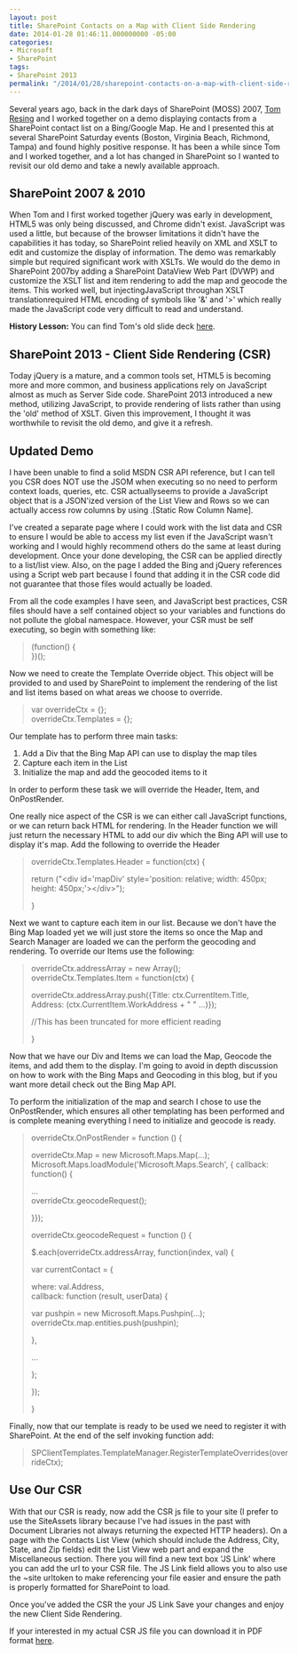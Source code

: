 ```yaml
---
layout: post
title: SharePoint Contacts on a Map with Client Side Rendering
date: 2014-01-28 01:46:11.000000000 -05:00
categories:
- Microsoft
- SharePoint
tags:
- SharePoint 2013
permalink: "/2014/01/28/sharepoint-contacts-on-a-map-with-client-side-rendering/"
---
```

Several years ago, back in the dark days of SharePoint (MOSS) 2007, [Tom Resing](http://tomresing.com/) and I worked together on a demo displaying contacts from a SharePoint contact list on a Bing/Google Map. He and I presented this at several SharePoint Saturday events (Boston, Virginia Beach, Richmond, Tampa) and found highly positive response. It has been a while since Tom and I worked together, and a lot has changed in SharePoint so I wanted to revisit our old demo and take a newly available approach.

## SharePoint 2007 & 2010

When Tom and I first worked together jQuery was early in development, HTML5 was only being discussed, and Chrome didn't exist. JavaScript was used a little, but because of the browser limitations it didn't have the capabilities it has today, so SharePoint relied heavily on XML and XSLT to edit and customize the display of information. The demo was remarkably simple but required significant work with XSLTs. We would do the demo in SharePoint 2007by adding a SharePoint DataView Web Part (DVWP) and customize the XSLT list and item rendering to add the map and geocode the items. This worked well, but injectingJavaScript throughan XSLT translationrequired HTML encoding of symbols like '&' and '\>' which really made the JavaScript code very difficult to read and understand.

**History Lesson:** You can find Tom's old slide deck [here](http://www.slideshare.net/tomresing/mapping-mashups-in-sharepoint-designer-presentation).

## SharePoint 2013 - Client Side Rendering (CSR)

Today jQuery is a mature, and a common tools set, HTML5 is becoming more and more common, and business applications rely on JavaScript almost as much as Server Side code. SharePoint 2013 introduced a new method, utilizing JavaScript, to provide rendering of lists rather than using the 'old' method of XSLT. Given this improvement, I thought it was worthwhile to revisit the old demo, and give it a refresh.

## Updated Demo

I have been unable to find a solid MSDN CSR API reference, but I can tell you CSR does NOT use the JSOM when executing so no need to perform context loads, queries, etc. CSR actuallyseems to provide a JavaScript object that is a JSON'ized version of the List View and Rows so we can actually access row columns by using .[Static Row Column Name].

I've created a separate page where I could work with the list data and CSR to ensure I would be able to access my list even if the JavaScript wasn't working and I would highly recommend others do the same at least during development. Once your done developing, the CSR can be applied directly to a list/list view. Also, on the page I added the Bing and jQuery references using a Script web part because I found that adding it in the CSR code did not guarantee that those files would actually be loaded.

From all the code examples I have seen, and JavaScript best practices, CSR files should have a self contained object so your variables and functions do not pollute the global namespace. However, your CSR must be self executing, so begin with something like:

> (function() {  
> })();

Now we need to create the Template Override object. This object will be provided to and used by SharePoint to implement the rendering of the list and list items based on what areas we choose to override.

> var overrideCtx = {};  
> overrideCtx.Templates = {};

Our template has to perform three main tasks:

1. Add a Div that the Bing Map API can use to display the map tiles
2. Capture each item in the List
3. Initialize the map and add the geocoded items to it

In order to perform these task we will override the Header, Item, and OnPostRender.

One really nice aspect of the CSR is we can either call JavaScript functions, or we can return back HTML for rendering. In the Header function we will just return the necessary HTML to add our div which the Bing API will use to display it's map. Add the following to override the Header

> overrideCtx.Templates.Header = function(ctx) {
> 
> return ("\<div id='mapDiv' style='position: relative; width: 450px; height: 450px;'\>\</div\>");
> 
> }

Next we want to capture each item in our list. Because we don't have the Bing Map loaded yet we will just store the items so once the Map and Search Manager are loaded we can the perform the geocoding and rendering. To override our Items use the following:

> overrideCtx.addressArray = new Array();  
> overrideCtx.Templates.Item = function(ctx) {
> 
> overrideCtx.addressArray.push({Title: ctx.CurrentItem.Title,  
> Address: (ctx.CurrentItem.WorkAddress + " " ...)});
> 
> //This has been truncated for more efficient reading
> 
> }

Now that we have our Div and Items we can load the Map, Geocode the items, and add them to the display. I'm going to avoid in depth discussion on how to work with the Bing Maps and Geocoding in this blog, but if you want more detail check out the Bing Map API.

To perform the initialization of the map and search I chose to use the OnPostRender, which ensures all other templating has been performed and is complete meaning everything I need to initialize and geocode is ready.

> overrideCtx.OnPostRender = function () {
> 
> overrideCtx.Map = new Microsoft.Maps.Map(...);  
> Microsoft.Maps.loadModule('Microsoft.Maps.Search', { callback: function() {
> 
> ...  
> overrideCtx.geocodeRequest();
> 
> }});
> 
> overrideCtx.geocodeRequest = function () {
> 
> $.each(overrideCtx.addressArray, function(index, val) {
> 
> var currentContact = {
> 
> where: val.Address,  
> callback: function (result, userData) {
> 
> var pushpin = new Microsoft.Maps.Pushpin(...);  
> overrideCtx.map.entities.push(pushpin);
> 
> },
> 
> ...
> 
> };
> 
> });
> 
> }

Finally, now that our template is ready to be used we need to register it with SharePoint. At the end of the self invoking function add:

> SPClientTemplates.TemplateManager.RegisterTemplateOverrides(overrideCtx);

## Use Our CSR

With that our CSR is ready, now add the CSR js file to your site (I prefer to use the SiteAssets library because I've had issues in the past with Document Libraries not always returning the expected HTTP headers). On a page with the Contacts List View (which should include the Address, City, State, and Zip fields) edit the List View web part and expand the Miscellaneous section. There you will find a new text box 'JS Link' where you can add the url to your CSR file. The JS Link field allows you to also use the ~site urltoken to make referencing your file easier and ensure the path is properly formatted for SharePoint to load.

Once you've added the CSR the your JS Link Save your changes and enjoy the new Client Side Rendering.

If your interested in my actual CSR JS file you can download it in PDF format [here](http://dmcwee.files.wordpress.com/2014/01/csr.pdf).

